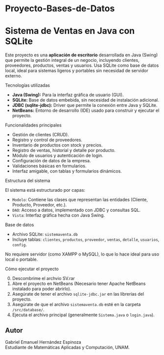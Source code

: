 # Proyecto-Bases-de-Datos
# Sistema de Ventas en Java con SQLite

Este proyecto es una **aplicación de escritorio** desarrollada en Java (Swing) que permite la gestión integral de un negocio, incluyendo clientes, proveedores, productos, ventas y usuarios. Usa SQLite como base de datos local, ideal para sistemas ligeros y portables sin necesidad de servidor externo.

Tecnologías utilizadas

- **Java (Swing):** Para la interfaz gráfica de usuario (GUI).
- **SQLite:** Base de datos embebida, sin necesidad de instalación adicional.
- **JDBC (sqlite-jdbc):** Driver que permite la conexión entre Java y SQLite.
- **NetBeans:** Entorno de desarrollo (IDE) usado para construir y ejecutar el proyecto.

Funcionalidades principales

- Gestión de clientes (CRUD).
- Registro y control de proveedores.
- Inventario de productos con stock y precios.
- Registro de ventas, historial y detalle por producto.
- Módulo de usuarios y autenticación de login.
- Configuración de datos de la empresa.
- Validaciones básicas en formularios.
- Interfaz amigable, con tablas y formularios dinámicos.

Estructura del sistema

El sistema está estructurado por capas:

- `Modelo`: Contiene las clases que representan las entidades (Cliente, Producto, Proveedor, etc.).
- `DAO`: Acceso a datos, implementado con JDBC y consultas SQL.
- `Vista`: Interfaz gráfica hecha con Java Swing.

Base de datos

- Archivo SQLite: `sistemaventa.db`
- Incluye tablas: `clientes`, `productos`, `proveedor`, `ventas`, `detalle`, `usuarios`, `config`.

No requiere servidor (como XAMPP o MySQL), lo que lo hace ideal para uso local o portable.

Cómo ejecutar el proyecto

0. Descombrime el archvio SV.rar
1. Abre el proyecto en NetBeans (Necesario tener Apache NetBeans instalado para poder abrirlo).
2. Asegúrate de tener el archivo `sqlite-jdbc.jar` en las librerías del proyecto.
3. Asegúrate de que el archivo `sistemaventa.db` esté en la carpeta `/src/database/`.
4. Ejecuta el archivo principal (generalmente `Sistema.java` o `login.java`).


## Autor

Gabriel Emanuel Hernández Espinoza  
Estudiante de Matemáticas Aplicadas y Computación, UNAM.
